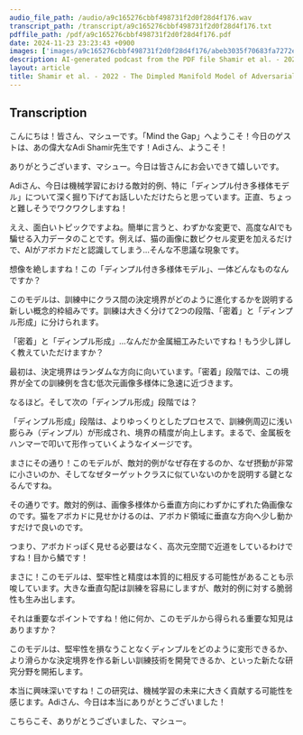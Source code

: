 ```yaml
---
audio_file_path: /audio/a9c165276cbbf498731f2d0f28d4f176.wav
transcript_path: /transcript/a9c165276cbbf498731f2d0f28d4f176.txt
pdffile_path: /pdf/a9c165276cbbf498731f2d0f28d4f176.pdf
date: 2024-11-23 23:23:43 +0900
images: ['images/a9c165276cbbf498731f2d0f28d4f176/abeb3035f70683fa7272eb72f7bb2f40808bf217ac11a4b5e1f6ec80885b4a31.jpg', 'images/a9c165276cbbf498731f2d0f28d4f176/0ed942fc7125e3bd923f1f18be6f44826a233149d7996e29775d7bcc046b19d6.jpg', 'images/a9c165276cbbf498731f2d0f28d4f176/b3da3e5fc729fa6f0d8c820c4d1fd25adb217fa4dc7060930d3ca2556031e88b.jpg', 'images/a9c165276cbbf498731f2d0f28d4f176/1810e6d080012bbb2528824cc3cf1e1176571699d3824e4751cce6961a5c9b6f.jpg', 'images/a9c165276cbbf498731f2d0f28d4f176/09c80ac38e91a276e978772870e2493d6aacca67952c81624c29a2c66ab0842f.jpg', 'images/a9c165276cbbf498731f2d0f28d4f176/b8909d8ec4ae5fa4704936ad71cac4c72e034c46ec785ad617248cd290acc481.jpg', 'images/a9c165276cbbf498731f2d0f28d4f176/7d5a1d126bb8973aabd1c589a6809444e050f1d7b45b76b7e58548af8732f34b.jpg', 'images/a9c165276cbbf498731f2d0f28d4f176/d82c11d2afe4050e0f7144d52c1b53a742607eb162eb49cb0ad2b8acb0ab173a.jpg', 'images/a9c165276cbbf498731f2d0f28d4f176/d2a9ec391bc4d4304cd10873b4a9c887e0bd88861276372c6d73e8b5f4076934.jpg', 'images/a9c165276cbbf498731f2d0f28d4f176/14bcfa1873350c5ca63f152fc05c473bdd5916203b7556d2d500bde6e2b03bc3.jpg', 'images/a9c165276cbbf498731f2d0f28d4f176/905cb2d20178b9ba1e583d382af921921086391c310b2816c58616a88a66f903.jpg', 'images/a9c165276cbbf498731f2d0f28d4f176/687e4fc58dae03563519bc29cbcf429f7f642cfdfae153bbec1ac59648a006f5.jpg', 'images/a9c165276cbbf498731f2d0f28d4f176/faad993c9fc9f58a0c79f028564b41f52b090ab14af1338285e4d1cfeb49e94f.jpg', 'images/a9c165276cbbf498731f2d0f28d4f176/e0e5df9f9a120c72c44ce5465d97093b9f4d3817d02120c1cd733e24be193a1c.jpg', 'images/a9c165276cbbf498731f2d0f28d4f176/00d966ca1c3c5de82b500c62f93d6264dbfb248b02b9cdd7da8195e479b428e8.jpg', 'images/a9c165276cbbf498731f2d0f28d4f176/2bc2bdd1a09368a629e23381187c51a4bdb7f6ac1807344fd05f90a19a9c5414.jpg', 'images/a9c165276cbbf498731f2d0f28d4f176/5ea411ec7eda83afd783ff4f80c809120391f5f7f6b440a5fea962948b2859f7.jpg', 'images/a9c165276cbbf498731f2d0f28d4f176/d039a262741d3cf1b6bbf495486d7c8730ce70e85950e90084131ecda7eab13c.jpg', 'images/a9c165276cbbf498731f2d0f28d4f176/f8c5b488f5e00f528b28e7f3e4090b3d9292ca1871f92478af348b7bd98d80c2.jpg', 'images/a9c165276cbbf498731f2d0f28d4f176/78c3cf4590ed5d0e9d4fe7ba362e70e01ec5b208199cc23e906b541340e27a32.jpg', 'images/a9c165276cbbf498731f2d0f28d4f176/0ce01ab6bd70179a340d82a284a70a518fae83c4048c933f98d462f49e61ed78.jpg', 'images/a9c165276cbbf498731f2d0f28d4f176/e9ae3b8261a3b65ec81f2afb1f41b8b4b7c24db8b0763ef19cd37bf2b38f3d58.jpg', 'images/a9c165276cbbf498731f2d0f28d4f176/972a4ec8fd83e5f2c39d5293015fef1779d1120bc8eb95d4438b5bded396e42f.jpg', 'images/a9c165276cbbf498731f2d0f28d4f176/3092939a6619a82771c928da3cb48ed567e6af74ede3a0ebbfd84c720d7fff2e.jpg', 'images/a9c165276cbbf498731f2d0f28d4f176/5a88c03ad48b99d8a0b9a41ad3c8bafc1bedba5d3e7885f93feaab9496886189.jpg', 'images/a9c165276cbbf498731f2d0f28d4f176/cb3583196559b78c5591af71c60b4cd63bce491afd2a311fa59a6dd279abfa54.jpg', 'images/a9c165276cbbf498731f2d0f28d4f176/2f38dfc77b1228f89c7abc122ef1241f2f1e8402cd13321bc66fc7374c18436a.jpg', 'images/a9c165276cbbf498731f2d0f28d4f176/474dfae88fec38cff1f684d314b5c1c3ece2fe697fd51f06661c7236ac592a4d.jpg', 'images/a9c165276cbbf498731f2d0f28d4f176/0598856ea7cdf79f69fdfd0e5b2e37a38203a74a828af96f89c8a39cc90d604d.jpg', 'images/a9c165276cbbf498731f2d0f28d4f176/a141c7f30af9e1d5a7ee6d49a418143c5f62672c3bc9f819946814c896b162ca.jpg', 'images/a9c165276cbbf498731f2d0f28d4f176/443e51aa1833ead7fa2e315ed9e9967937e2c8b20ce1e68a5a090dddcc4197cb.jpg', 'images/a9c165276cbbf498731f2d0f28d4f176/fdf76ec62aa2763d1d75fe13b1f3803fcaa6363f210ef9771435fdc51f11b62c.jpg']
description: AI-generated podcast from the PDF file Shamir et al. - 2022 - The Dimpled Manifold Model of Adversarial Examples_JP / a9c165276cbbf498731f2d0f28d4f176
layout: article
title: Shamir et al. - 2022 - The Dimpled Manifold Model of Adversarial Examples_JP
---
```


## Transcription
こんにちは！皆さん、マシューです。「Mind the Gap」へようこそ！今日のゲストは、あの偉大なAdi Shamir先生です！Adiさん、ようこそ！

ありがとうございます、マシュー。今日は皆さんにお会いできて嬉しいです。

Adiさん、今日は機械学習における敵対的例、特に「ディンプル付き多様体モデル」について深く掘り下げてお話しいただけたらと思っています。正直、ちょっと難しそうでワクワクしますね！

ええ、面白いトピックですよね。簡単に言うと、わずかな変更で、高度なAIでも騙せる入力データのことです。例えば、猫の画像に数ピクセル変更を加えるだけで、AIがアボカドだと認識してしまう…そんな不思議な現象です。

想像を絶しますね！この「ディンプル付き多様体モデル」、一体どんなものなんですか？

このモデルは、訓練中にクラス間の決定境界がどのように進化するかを説明する新しい概念的枠組みです。訓練は大きく分けて2つの段階、「密着」と「ディンプル形成」に分けられます。

「密着」と「ディンプル形成」…なんだか金属細工みたいですね！もう少し詳しく教えていただけますか？

最初は、決定境界はランダムな方向に向いています。「密着」段階では、この境界が全ての訓練例を含む低次元画像多様体に急速に近づきます。

なるほど。そして次の「ディンプル形成」段階では？

「ディンプル形成」段階は、よりゆっくりとしたプロセスで、訓練例周辺に浅い膨らみ（ディンプル）が形成され、境界の精度が向上します。まるで、金属板をハンマーで叩いて形作っていくようなイメージです。

まさにその通り！このモデルが、敵対的例がなぜ存在するのか、なぜ摂動が非常に小さいのか、そしてなぜターゲットクラスに似ていないのかを説明する鍵となるんですね。

その通りです。敵対的例は、画像多様体から垂直方向にわずかにずれた偽画像なのです。猫をアボカドに見せかけるのは、アボカド領域に垂直な方向へ少し動かすだけで良いのです。

つまり、アボカドっぽく見せる必要はなく、高次元空間で近道をしているわけですね！目から鱗です！

まさに！このモデルは、堅牢性と精度は本質的に相反する可能性があることも示唆しています。大きな垂直勾配は訓練を容易にしますが、敵対的例に対する脆弱性も生み出します。

それは重要なポイントですね！他に何か、このモデルから得られる重要な知見はありますか？

このモデルは、堅牢性を損なうことなくディンプルをどのように変形できるか、より滑らかな決定境界を作る新しい訓練技術を開発できるか、といった新たな研究分野を開拓します。

本当に興味深いですね！この研究は、機械学習の未来に大きく貢献する可能性を感じます。Adiさん、今日は本当にありがとうございました！

こちらこそ、ありがとうございました、マシュー。







